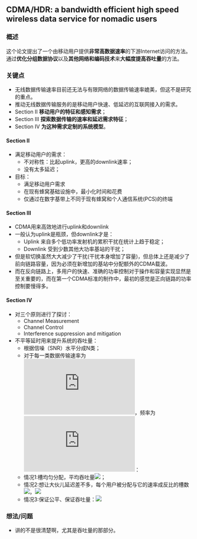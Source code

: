 ## CDMA/HDR: a bandwidth efficient high speed wireless data service for nomadic users

### 概述

这个论文提出了一个由移动用户提供**非常高数据速率**的下游Internet访问的方法。通过**优化分组数据协议**以及**其他网络和编码技术**来**大幅度提高吞吐量**的方法。

### 关键点

- 无线数据传输速率目前还无法与有限网络的数据传输速率媲美，但这不是研究的重点。
- 推动无线数据传输服务的是移动用户快速、低延迟的互联网接入的需求。
- Section II **移动用户的特征和感知需求**；
- Section III **探索数据传输的速率和延迟需求特征**；
- Section IV **为这种需求定制的系统模型**。

#### Section II

- 满足移动用户的需求：
  - 不对称性：比起uplink，更高的downlink速率；
  - 没有太多延迟；
- 目标：
  - 满足移动用户需求
  - 在现有蜂窝基础设施中，最小化时间和花费
  - 仅通过在数字基带上不同于现有蜂窝和个人通信系统(PCS)的终端

#### Section III

- CDMA用来高效地进行uplink和downlink
- 一般认为uplink是瓶颈，但downlink才是：
  - Uplink 来自多个低功率发射机的累积干扰在统计上趋于稳定；
  - Downlink 受到少数其他大功率基站的干扰；
- 但是软切换虽然大大减少了干扰(干扰本身增加了容量)，但总体上还是减少了前向链路容量，因为必须在新增加的基站中分配额外的CDMA载波。
- 而在反向链路上，多用户的快速、准确的功率控制对于操作和容量实现显然是至关重要的，而在第一个CDMA标准的制作中，最初的感觉是正向链路的功率控制要慢得多。

#### Section IV

- 对三个原则进行了探讨：
  - Channel Measurement
  - Channel Control
  - Interference suppression and mitigation
- 不平等延时用来提升系统的吞吐量：
  - 根据信噪（SNR）水平分成N类；
  - 对于每一类数据传输速率为![](https://latex.codecogs.com/gif.latex?R_n)，频率为![](https://latex.codecogs.com/gif.latex?P_n)：
  - 情况1:槽均匀分配，平均吞吐量![](https://latex.codecogs.com/gif.latex?R_{av}=\sum\limits_{n=1}^{N}P_nR_n)；
  - 情况2:想让大伙儿延迟差不多，每个用户被分配与它的速率成反比的槽数![](https://latex.codecogs.com/gif.latex?F_n=\frac{k}{R_n})，![](https://latex.codecogs.com/gif.latex?R_{av}^{'}=R_{av}=\frac{\sum\limits_{n=1}^{N}P_nR_nF_n}{\sum\limits_{n=1}^{N}P_nF_n})
  - 情况3:保证公平、保证吞吐量：![](https://ws2.sinaimg.cn/large/006tNbRwgy1fwmt2hfr02j30uy0a8q3u.jpg)


### 想法/问题

- 讲的不是很清楚啊，尤其是吞吐量的那部分。






